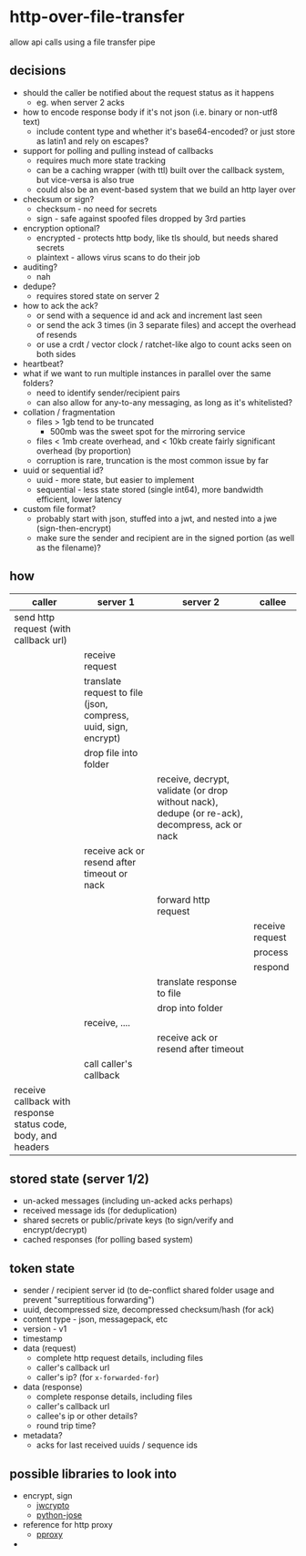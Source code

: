 # http-over-file-transfer

allow api calls using a file transfer pipe

## decisions

* should the caller be notified about the request status as it happens
  * eg. when server 2 acks
* how to encode response body if it's not json (i.e. binary or non-utf8 text)
  * include content type and whether it's base64-encoded? or just store as latin1 and rely on escapes?
* support for polling and pulling instead of callbacks
  * requires much more state tracking
  * can be a caching wrapper (with ttl) built over the callback system, but vice-versa is also true
  * could also be an event-based system that we build an http layer over
* checksum or sign?
  * checksum - no need for secrets
  * sign - safe against spoofed files dropped by 3rd parties
* encryption optional?
  * encrypted - protects http body, like tls should, but needs shared secrets
  * plaintext - allows virus scans to do their job
* auditing?
  * nah
* dedupe?
  * requires stored state on server 2
* how to ack the ack?
  * or send with a sequence id and ack and increment last seen
  * or send the ack 3 times (in 3 separate files) and accept the overhead of resends
  * or use a crdt / vector clock / ratchet-like algo to count acks seen on both sides
* heartbeat?
* what if we want to run multiple instances in parallel over the same folders?
  * need to identify sender/recipient pairs
  * can also allow for any-to-any messaging, as long as it's whitelisted?
* collation / fragmentation
  * files > 1gb tend to be truncated
    * 500mb was the sweet spot for the mirroring service
  * files < 1mb create overhead, and < 10kb create fairly significant overhead (by proportion)
  * corruption is rare, truncation is the most common issue by far
* uuid or sequential id?
  * uuid - more state, but easier to implement
  * sequential - less state stored (single int64), more bandwidth efficient, lower latency 
* custom file format?
  * probably start with json, stuffed into a jwt, and nested into a jwe (sign-then-encrypt)
  * make sure the sender and recipient are in the signed portion (as well as the filename)?

## how

| caller                                                        | server 1                                                        | server 2                                                                                       | callee          |
|---------------------------------------------------------------|-----------------------------------------------------------------|------------------------------------------------------------------------------------------------|-----------------|
| send http request (with callback url)                         |                                                                 |                                                                                                |                 |
|                                                               | receive request                                                 |                                                                                                |                 |
|                                                               | translate request to file (json, compress, uuid, sign, encrypt) |                                                                                                |                 |
|                                                               | drop file into folder                                           |                                                                                                |                 |
|                                                               |                                                                 | receive, decrypt, validate (or drop without nack), dedupe (or re-ack), decompress, ack or nack |                 |
|                                                               | receive ack or resend after timeout or nack                     |                                                                                                |                 |
|                                                               |                                                                 | forward http request                                                                           |                 |
|                                                               |                                                                 |                                                                                                | receive request |
|                                                               |                                                                 |                                                                                                | process         |
|                                                               |                                                                 |                                                                                                | respond         |
|                                                               |                                                                 | translate response to file                                                                     |                 |
|                                                               |                                                                 | drop into folder                                                                               |                 |
|                                                               | receive, ....                                                   |                                                                                                |                 |
|                                                               |                                                                 | receive ack or resend after timeout                                                            |                 |
|                                                               | call caller's callback                                          |                                                                                                |                 |
| receive callback with response status code, body, and headers |                                                                 |                                                                                                |                 |

## stored state (server 1/2)

* un-acked messages (including un-acked acks perhaps)
* received message ids (for deduplication)
* shared secrets or public/private keys (to sign/verify and encrypt/decrypt)
* cached responses (for polling based system)

## token state

* sender / recipient server id (to de-conflict shared folder usage and prevent "surreptitious forwarding")
* uuid, decompressed size, decompressed checksum/hash (for ack)
* content type - json, messagepack, etc
* version - v1
* timestamp
* data (request)
  * complete http request details, including files
  * caller's callback url
  * caller's ip? (for `x-forwarded-for`)
* data (response)
  * complete response details, including files
  * caller's callback url
  * callee's ip or other details?
  * round trip time?
* metadata?
  * acks for last received uuids / sequence ids

## possible libraries to look into

* encrypt, sign
  * [jwcrypto](https://pypi.org/project/jwcrypto/)
  * [python-jose](https://pypi.org/project/python-jose/)
* reference for http proxy
  * [pproxy](https://pypi.org/project/pproxy/)
* 